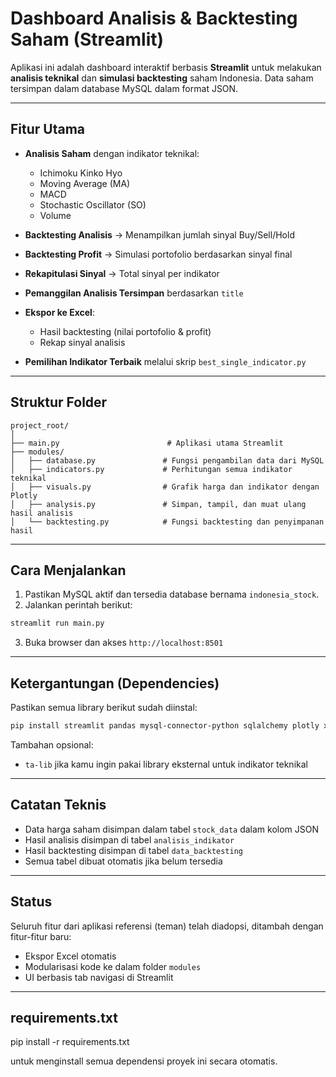 # Dashboard Analisis & Backtesting Saham (Streamlit)

Aplikasi ini adalah dashboard interaktif berbasis **Streamlit** untuk melakukan **analisis teknikal** dan **simulasi backtesting** saham Indonesia. Data saham tersimpan dalam database MySQL dalam format JSON.

---

## Fitur Utama

- **Analisis Saham** dengan indikator teknikal:

  - Ichimoku Kinko Hyo
  - Moving Average (MA)
  - MACD
  - Stochastic Oscillator (SO)
  - Volume

- **Backtesting Analisis** → Menampilkan jumlah sinyal Buy/Sell/Hold

- **Backtesting Profit** → Simulasi portofolio berdasarkan sinyal final

- **Rekapitulasi Sinyal** → Total sinyal per indikator

- **Pemanggilan Analisis Tersimpan** berdasarkan `title`

- **Ekspor ke Excel**:

  - Hasil backtesting (nilai portofolio & profit)
  - Rekap sinyal analisis
- **Pemilihan Indikator Terbaik** melalui skrip `best_single_indicator.py`

---

## Struktur Folder

```
project_root/
│
├── main.py                        # Aplikasi utama Streamlit
├── modules/
│   ├── database.py               # Fungsi pengambilan data dari MySQL
│   ├── indicators.py             # Perhitungan semua indikator teknikal
│   ├── visuals.py                # Grafik harga dan indikator dengan Plotly
│   ├── analysis.py               # Simpan, tampil, dan muat ulang hasil analisis
│   └── backtesting.py            # Fungsi backtesting dan penyimpanan hasil
```

---

## Cara Menjalankan

1. Pastikan MySQL aktif dan tersedia database bernama `indonesia_stock`.
2. Jalankan perintah berikut:

```bash
streamlit run main.py
```

3. Buka browser dan akses `http://localhost:8501`

---

## Ketergantungan (Dependencies)

Pastikan semua library berikut sudah diinstal:

```bash
pip install streamlit pandas mysql-connector-python sqlalchemy plotly xlsxwriter
```

Tambahan opsional:

- `ta-lib` jika kamu ingin pakai library eksternal untuk indikator teknikal

---

## Catatan Teknis

- Data harga saham disimpan dalam tabel `stock_data` dalam kolom JSON
- Hasil analisis disimpan di tabel `analisis_indikator`
- Hasil backtesting disimpan di tabel `data_backtesting`
- Semua tabel dibuat otomatis jika belum tersedia

---

## Status

Seluruh fitur dari aplikasi referensi (teman) telah diadopsi, ditambah dengan fitur-fitur baru:

- Ekspor Excel otomatis
- Modularisasi kode ke dalam folder `modules`
- UI berbasis tab navigasi di Streamlit

---

## requirements.txt

pip install -r requirements.txt

untuk menginstall semua dependensi proyek ini secara otomatis.
